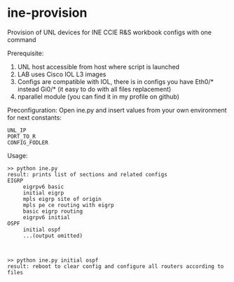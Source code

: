 # ine-provision
Provision of UNL devices for INE CCIE R&S workbook configs with one command

Prerequisite:
1) UNL host accessible from host where script is launched
2) LAB uses Cisco IOL L3 images
3) Configs are compatible with IOL, there is in configs you have Eth0/* instead Gi0/* (it easy to do with all files replacement)
4) nparallel module (you can find it in my profile on github) 

Preconfiguration:
Open ine.py and insert values from your own environment for next constants:

    UNL_IP
    PORT_TO_R
    CONFIG_FODLER


Usage:

    >> python ine.py
    result: prints list of sections and related configs
    EIGRP
         eigrpv6 basic
         initial eigrp
         mpls eigrp site of origin
         mpls pe ce routing with eigrp
         basic eigrp routing
         eigrpv6 initial
    OSPF
         initial ospf
         ...(output omitted)
         
    
         
    >> python ine.py initial ospf
    result: reboot to clear config and configure all routers according to files
